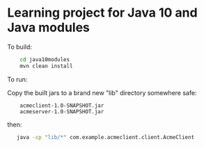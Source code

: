 # Learning project for Java 10 and Java modules

To build:

```bash
	cd java10modules
	mvn clean install
```

To run:

Copy the built jars to a brand new "lib" directory somewhere safe:
```
	acmeclient-1.0-SNAPSHOT.jar
	acmeserver-1.0-SNAPSHOT.jar
```

 then:

 ```bash
	java -cp "lib/*" com.example.acmeclient.client.AcmeClient
```


